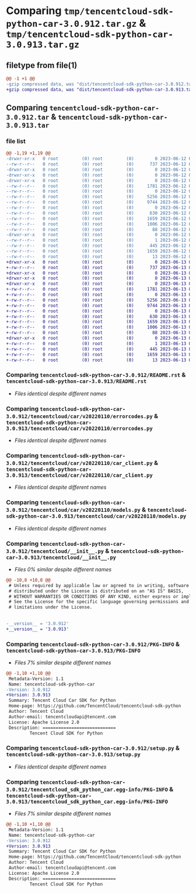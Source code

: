 # Comparing `tmp/tencentcloud-sdk-python-car-3.0.912.tar.gz` & `tmp/tencentcloud-sdk-python-car-3.0.913.tar.gz`

## filetype from file(1)

```diff
@@ -1 +1 @@
-gzip compressed data, was "dist/tencentcloud-sdk-python-car-3.0.912.tar", last modified: Mon Jun 12 02:58:11 2023, max compression
+gzip compressed data, was "dist/tencentcloud-sdk-python-car-3.0.913.tar", last modified: Tue Jun 13 02:05:50 2023, max compression
```

## Comparing `tencentcloud-sdk-python-car-3.0.912.tar` & `tencentcloud-sdk-python-car-3.0.913.tar`

### file list

```diff
@@ -1,19 +1,19 @@
-drwxr-xr-x   0 root         (0) root         (0)        0 2023-06-12 02:58:11.000000 tencentcloud-sdk-python-car-3.0.912/
--rw-r--r--   0 root         (0) root         (0)      737 2023-06-12 02:58:11.000000 tencentcloud-sdk-python-car-3.0.912/README.rst
-drwxr-xr-x   0 root         (0) root         (0)        0 2023-06-12 02:58:11.000000 tencentcloud-sdk-python-car-3.0.912/tencentcloud/
-drwxr-xr-x   0 root         (0) root         (0)        0 2023-06-12 02:58:11.000000 tencentcloud-sdk-python-car-3.0.912/tencentcloud/car/
-drwxr-xr-x   0 root         (0) root         (0)        0 2023-06-12 02:58:11.000000 tencentcloud-sdk-python-car-3.0.912/tencentcloud/car/v20220110/
--rw-r--r--   0 root         (0) root         (0)     1781 2023-06-12 02:58:11.000000 tencentcloud-sdk-python-car-3.0.912/tencentcloud/car/v20220110/errorcodes.py
--rw-r--r--   0 root         (0) root         (0)        0 2023-06-12 02:58:11.000000 tencentcloud-sdk-python-car-3.0.912/tencentcloud/car/v20220110/__init__.py
--rw-r--r--   0 root         (0) root         (0)     5256 2023-06-12 02:58:11.000000 tencentcloud-sdk-python-car-3.0.912/tencentcloud/car/v20220110/car_client.py
--rw-r--r--   0 root         (0) root         (0)     9744 2023-06-12 02:58:11.000000 tencentcloud-sdk-python-car-3.0.912/tencentcloud/car/v20220110/models.py
--rw-r--r--   0 root         (0) root         (0)        0 2023-06-12 02:58:11.000000 tencentcloud-sdk-python-car-3.0.912/tencentcloud/car/__init__.py
--rw-r--r--   0 root         (0) root         (0)      630 2023-06-12 02:58:11.000000 tencentcloud-sdk-python-car-3.0.912/tencentcloud/__init__.py
--rw-r--r--   0 root         (0) root         (0)     1659 2023-06-12 02:58:11.000000 tencentcloud-sdk-python-car-3.0.912/PKG-INFO
--rw-r--r--   0 root         (0) root         (0)     1006 2023-06-12 02:58:11.000000 tencentcloud-sdk-python-car-3.0.912/setup.py
--rw-r--r--   0 root         (0) root         (0)       88 2023-06-12 02:58:11.000000 tencentcloud-sdk-python-car-3.0.912/setup.cfg
-drwxr-xr-x   0 root         (0) root         (0)        0 2023-06-12 02:58:11.000000 tencentcloud-sdk-python-car-3.0.912/tencentcloud_sdk_python_car.egg-info/
--rw-r--r--   0 root         (0) root         (0)        1 2023-06-12 02:58:11.000000 tencentcloud-sdk-python-car-3.0.912/tencentcloud_sdk_python_car.egg-info/dependency_links.txt
--rw-r--r--   0 root         (0) root         (0)      445 2023-06-12 02:58:11.000000 tencentcloud-sdk-python-car-3.0.912/tencentcloud_sdk_python_car.egg-info/SOURCES.txt
--rw-r--r--   0 root         (0) root         (0)     1659 2023-06-12 02:58:11.000000 tencentcloud-sdk-python-car-3.0.912/tencentcloud_sdk_python_car.egg-info/PKG-INFO
--rw-r--r--   0 root         (0) root         (0)       13 2023-06-12 02:58:11.000000 tencentcloud-sdk-python-car-3.0.912/tencentcloud_sdk_python_car.egg-info/top_level.txt
+drwxr-xr-x   0 root         (0) root         (0)        0 2023-06-13 02:05:49.000000 tencentcloud-sdk-python-car-3.0.913/
+-rw-r--r--   0 root         (0) root         (0)      737 2023-06-13 02:05:49.000000 tencentcloud-sdk-python-car-3.0.913/README.rst
+drwxr-xr-x   0 root         (0) root         (0)        0 2023-06-13 02:05:49.000000 tencentcloud-sdk-python-car-3.0.913/tencentcloud/
+drwxr-xr-x   0 root         (0) root         (0)        0 2023-06-13 02:05:49.000000 tencentcloud-sdk-python-car-3.0.913/tencentcloud/car/
+drwxr-xr-x   0 root         (0) root         (0)        0 2023-06-13 02:05:49.000000 tencentcloud-sdk-python-car-3.0.913/tencentcloud/car/v20220110/
+-rw-r--r--   0 root         (0) root         (0)     1781 2023-06-13 02:05:49.000000 tencentcloud-sdk-python-car-3.0.913/tencentcloud/car/v20220110/errorcodes.py
+-rw-r--r--   0 root         (0) root         (0)        0 2023-06-13 02:05:49.000000 tencentcloud-sdk-python-car-3.0.913/tencentcloud/car/v20220110/__init__.py
+-rw-r--r--   0 root         (0) root         (0)     5256 2023-06-13 02:05:49.000000 tencentcloud-sdk-python-car-3.0.913/tencentcloud/car/v20220110/car_client.py
+-rw-r--r--   0 root         (0) root         (0)     9744 2023-06-13 02:05:49.000000 tencentcloud-sdk-python-car-3.0.913/tencentcloud/car/v20220110/models.py
+-rw-r--r--   0 root         (0) root         (0)        0 2023-06-13 02:05:49.000000 tencentcloud-sdk-python-car-3.0.913/tencentcloud/car/__init__.py
+-rw-r--r--   0 root         (0) root         (0)      630 2023-06-13 02:05:49.000000 tencentcloud-sdk-python-car-3.0.913/tencentcloud/__init__.py
+-rw-r--r--   0 root         (0) root         (0)     1659 2023-06-13 02:05:49.000000 tencentcloud-sdk-python-car-3.0.913/PKG-INFO
+-rw-r--r--   0 root         (0) root         (0)     1006 2023-06-13 02:05:49.000000 tencentcloud-sdk-python-car-3.0.913/setup.py
+-rw-r--r--   0 root         (0) root         (0)       88 2023-06-13 02:05:49.000000 tencentcloud-sdk-python-car-3.0.913/setup.cfg
+drwxr-xr-x   0 root         (0) root         (0)        0 2023-06-13 02:05:49.000000 tencentcloud-sdk-python-car-3.0.913/tencentcloud_sdk_python_car.egg-info/
+-rw-r--r--   0 root         (0) root         (0)        1 2023-06-13 02:05:49.000000 tencentcloud-sdk-python-car-3.0.913/tencentcloud_sdk_python_car.egg-info/dependency_links.txt
+-rw-r--r--   0 root         (0) root         (0)      445 2023-06-13 02:05:49.000000 tencentcloud-sdk-python-car-3.0.913/tencentcloud_sdk_python_car.egg-info/SOURCES.txt
+-rw-r--r--   0 root         (0) root         (0)     1659 2023-06-13 02:05:49.000000 tencentcloud-sdk-python-car-3.0.913/tencentcloud_sdk_python_car.egg-info/PKG-INFO
+-rw-r--r--   0 root         (0) root         (0)       13 2023-06-13 02:05:49.000000 tencentcloud-sdk-python-car-3.0.913/tencentcloud_sdk_python_car.egg-info/top_level.txt
```

### Comparing `tencentcloud-sdk-python-car-3.0.912/README.rst` & `tencentcloud-sdk-python-car-3.0.913/README.rst`

 * *Files identical despite different names*

### Comparing `tencentcloud-sdk-python-car-3.0.912/tencentcloud/car/v20220110/errorcodes.py` & `tencentcloud-sdk-python-car-3.0.913/tencentcloud/car/v20220110/errorcodes.py`

 * *Files identical despite different names*

### Comparing `tencentcloud-sdk-python-car-3.0.912/tencentcloud/car/v20220110/car_client.py` & `tencentcloud-sdk-python-car-3.0.913/tencentcloud/car/v20220110/car_client.py`

 * *Files identical despite different names*

### Comparing `tencentcloud-sdk-python-car-3.0.912/tencentcloud/car/v20220110/models.py` & `tencentcloud-sdk-python-car-3.0.913/tencentcloud/car/v20220110/models.py`

 * *Files identical despite different names*

### Comparing `tencentcloud-sdk-python-car-3.0.912/tencentcloud/__init__.py` & `tencentcloud-sdk-python-car-3.0.913/tencentcloud/__init__.py`

 * *Files 0% similar despite different names*

```diff
@@ -10,8 +10,8 @@
 # Unless required by applicable law or agreed to in writing, software
 # distributed under the License is distributed on an "AS IS" BASIS,
 # WITHOUT WARRANTIES OR CONDITIONS OF ANY KIND, either express or implied.
 # See the License for the specific language governing permissions and
 # limitations under the License.
 
 
-__version__ = '3.0.912'
+__version__ = '3.0.913'
```

### Comparing `tencentcloud-sdk-python-car-3.0.912/PKG-INFO` & `tencentcloud-sdk-python-car-3.0.913/PKG-INFO`

 * *Files 7% similar despite different names*

```diff
@@ -1,10 +1,10 @@
 Metadata-Version: 1.1
 Name: tencentcloud-sdk-python-car
-Version: 3.0.912
+Version: 3.0.913
 Summary: Tencent Cloud Car SDK for Python
 Home-page: https://github.com/TencentCloud/tencentcloud-sdk-python
 Author: Tencent Cloud
 Author-email: tencentcloudapi@tencent.com
 License: Apache License 2.0
 Description: ============================
         Tencent Cloud SDK for Python
```

### Comparing `tencentcloud-sdk-python-car-3.0.912/setup.py` & `tencentcloud-sdk-python-car-3.0.913/setup.py`

 * *Files identical despite different names*

### Comparing `tencentcloud-sdk-python-car-3.0.912/tencentcloud_sdk_python_car.egg-info/PKG-INFO` & `tencentcloud-sdk-python-car-3.0.913/tencentcloud_sdk_python_car.egg-info/PKG-INFO`

 * *Files 7% similar despite different names*

```diff
@@ -1,10 +1,10 @@
 Metadata-Version: 1.1
 Name: tencentcloud-sdk-python-car
-Version: 3.0.912
+Version: 3.0.913
 Summary: Tencent Cloud Car SDK for Python
 Home-page: https://github.com/TencentCloud/tencentcloud-sdk-python
 Author: Tencent Cloud
 Author-email: tencentcloudapi@tencent.com
 License: Apache License 2.0
 Description: ============================
         Tencent Cloud SDK for Python
```

